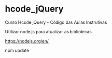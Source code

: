# hcode_jQuery

Curso Hcode jQuery - Código das Aulas Instrutivas

Utilizar node.js para atualizar as bibliotecas

https://nodejs.org/en/

npm update
